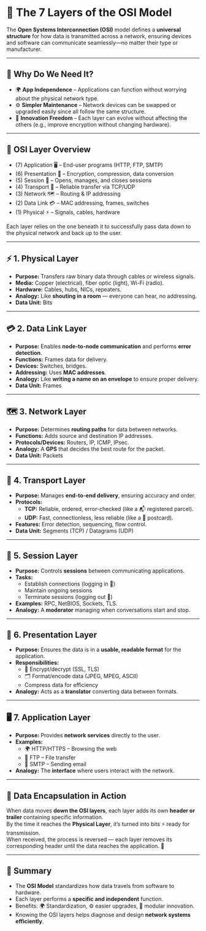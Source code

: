 # 🧩 The 7 Layers of the OSI Model

The **Open Systems Interconnection (OSI)** model defines a **universal structure** for how data is transmitted across a network, ensuring devices and software can communicate seamlessly—no matter their type or manufacturer.

---

## 💭 Why Do We Need It?

- 🌍 **App Independence** – Applications can function without worrying about the physical network type.  
- ⚙️ **Simpler Maintenance** – Network devices can be swapped or upgraded easily since all follow the same structure.  
- 🚀 **Innovation Freedom** – Each layer can evolve without affecting the others (e.g., improve encryption without changing hardware).

---

## 🧱 OSI Layer Overview

- (7) Application 🖥️ – End-user programs (HTTP, FTP, SMTP)
- (6) Presentation 🎨 – Encryption, compression, data conversion
- (5) Session 🔗 – Opens, manages, and closes sessions
- (4) Transport 🚚 – Reliable transfer via TCP/UDP
- (3) Network 🗺️ – Routing & IP addressing
- (2) Data Link 💳 – MAC addressing, frames, switches
- (1) Physical ⚡ – Signals, cables, hardware


Each layer relies on the one beneath it to successfully pass data down to the physical network and back up to the user.

---

## ⚡ 1. Physical Layer
- **Purpose:** Transfers raw binary data through cables or wireless signals.  
- **Media:** Copper (electrical), fiber optic (light), Wi-Fi (radio).  
- **Hardware:** Cables, hubs, NICs, repeaters.  
- **Analogy:** Like **shouting in a room** — everyone can hear, no addressing.  
- **Data Unit:** Bits  

---

## 💳 2. Data Link Layer
- **Purpose:** Enables **node-to-node communication** and performs **error detection**.  
- **Functions:** Frames data for delivery.  
- **Devices:** Switches, bridges.  
- **Addressing:** Uses **MAC addresses**.  
- **Analogy:** Like **writing a name on an envelope** to ensure proper delivery.  
- **Data Unit:** Frames  

---

## 🗺️ 3. Network Layer
- **Purpose:** Determines **routing paths** for data between networks.  
- **Functions:** Adds source and destination IP addresses.  
- **Protocols/Devices:** Routers, IP, ICMP, IPsec.  
- **Analogy:** A **GPS** that decides the best route for the packet.  
- **Data Unit:** Packets  

---

## 🚚 4. Transport Layer
- **Purpose:** Manages **end-to-end delivery**, ensuring accuracy and order.  
- **Protocols:**
  - **TCP:** Reliable, ordered, error-checked (like a 📬 registered parcel).  
  - **UDP:** Fast, connectionless, less reliable (like a 📮 postcard).  
- **Features:** Error detection, sequencing, flow control.  
- **Data Unit:** Segments (TCP) / Datagrams (UDP)  

---

## 🔄 5. Session Layer
- **Purpose:** Controls **sessions** between communicating applications.  
- **Tasks:**  
  - Establish connections (logging in 🔑)  
  - Maintain ongoing sessions  
  - Terminate sessions (logging out 🚪)  
- **Examples:** RPC, NetBIOS, Sockets, TLS.  
- **Analogy:** A **moderator** managing when conversations start and stop.  

---

## 🎨 6. Presentation Layer
- **Purpose:** Ensures the data is in a **usable, readable format** for the application.  
- **Responsibilities:**  
  - 🔐 Encrypt/decrypt (SSL, TLS)  
  - 🗂️ Format/encode data (JPEG, MPEG, ASCII)  
  - Compress data for efficiency  
- **Analogy:** Acts as a **translator** converting data between formats.  

---

## 🖥️ 7. Application Layer
- **Purpose:** Provides **network services** directly to the user.  
- **Examples:**  
  - 🌍 HTTP/HTTPS – Browsing the web  
  - 📁 FTP – File transfer  
  - 📧 SMTP – Sending email  
- **Analogy:** The **interface** where users interact with the network.  

---

## 🧩 Data Encapsulation in Action

When data moves **down the OSI layers**, each layer adds its own **header or trailer** containing specific information.  
By the time it reaches the **Physical Layer**, it’s turned into bits ⚡ ready for transmission.  
When received, the process is reversed — each layer removes its corresponding header until the data reaches the application. 🔁  

---

## 🧠 Summary

- The **OSI Model** standardizes how data travels from software to hardware.  
- Each layer performs a **specific and independent** function.  
- Benefits: 🌍 Standardization, ⚙️ easier upgrades, 🚀 modular innovation.  
- Knowing the OSI layers helps diagnose and design **network systems efficiently**.  
